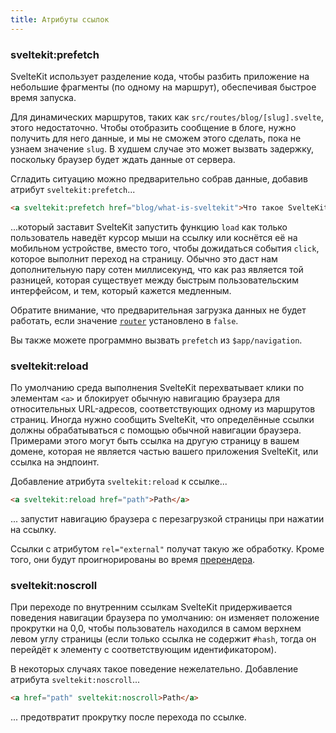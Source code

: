 ```yaml
---
title: Атрибуты ссылок
---
```


### sveltekit:prefetch

SvelteKit использует разделение кода, чтобы разбить приложение на небольшие фрагменты (по одному на маршрут), обеспечивая быстрое время запуска.

Для динамических маршрутов, таких как `src/routes/blog/[slug].svelte`, этого недостаточно. Чтобы отобразить сообщение в блоге, нужно получить для него данные, и мы не сможем этого сделать, пока не узнаем значение `slug`. В худшем случае это может вызвать задержку, поскольку браузер будет ждать данные от сервера.

Сгладить ситуацию можно предварительно собрав данные, добавив атрибут `sveltekit:prefetch`...

```html
<a sveltekit:prefetch href="blog/what-is-sveltekit">Что такое SvelteKit?</a>
```

...который заставит SvelteKit запустить функцию `load` как только пользователь наведёт курсор мыши на ссылку или коснётся её на мобильном устройстве, вместо того, чтобы дожидаться события `click`, которое выполнит переход на страницу. Обычно это даст нам дополнительную пару сотен миллисекунд, что как раз является той разницей, которая существует между быстрым пользовательским интерфейсом, и тем, который кажется медленным.

Обратите внимание, что предварительная загрузка данных не будет работать, если значение [`router`](#parametry-straniczy-router) установлено в `false`.

Вы также можете программно вызвать `prefetch` из `$app/navigation`.


### sveltekit:reload

По умолчанию среда выполнения SvelteKit перехватывает клики по элементам `<a>` и блокирует обычную навигацию браузера для относительных URL-адресов, соответствующих одному из маршрутов страниц. Иногда нужно сообщить SvelteKit, что определённые ссылки должны обрабатываться с помощью обычной навигации браузера. Примерами этого могут быть ссылка на другую страницу в вашем домене, которая не является частью вашего приложения SvelteKit, или ссылка на эндпоинт.

Добавление атрибута `sveltekit:reload` к ссылке...

```html
<a sveltekit:reload href="path">Path</a>
```

... запустит навигацию браузера с перезагрузкой страницы при нажатии на ссылку.

Ссылки с атрибутом `rel="external"` получат такую же обработку. Кроме того, они будут проигнорированы во время [пререндера](#parametry-straniczy-prerender).


### sveltekit:noscroll

При переходе по внутренним ссылкам SvelteKit придерживается поведения навигации браузера по умолчанию: он изменяет положение прокрутки на 0,0, чтобы пользователь находился в самом верхнем левом углу страницы (если только ссылка не содержит `#hash`, тогда он перейдёт к элементу с соответствующим идентификатором).

В некоторых случаях такое поведение нежелательно. Добавление атрибута `sveltekit:noscroll`...

```html
<a href="path" sveltekit:noscroll>Path</a>
```

... предотвратит прокрутку после перехода по ссылке.